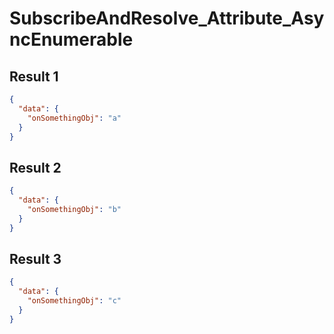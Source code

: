 # SubscribeAndResolve_Attribute_AsyncEnumerable

## Result 1

```json
{
  "data": {
    "onSomethingObj": "a"
  }
}
```

## Result 2

```json
{
  "data": {
    "onSomethingObj": "b"
  }
}
```

## Result 3

```json
{
  "data": {
    "onSomethingObj": "c"
  }
}
```

